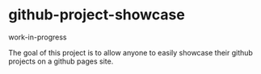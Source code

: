 # github-project-showcase

work-in-progress

The goal of this project is to allow anyone to easily showcase their github projects on a github pages site.
